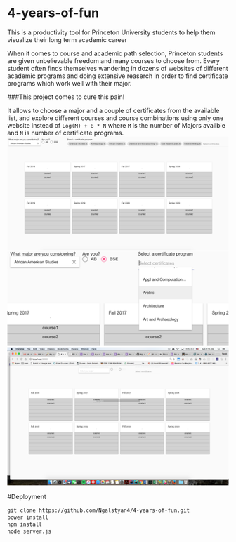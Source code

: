 # 4-years-of-fun
This is a  productivity tool for Princeton University students to help them visualize their long term academic career

When it comes to course and academic path selection, Princeton students are given unbelievable freedom and many courses to
choose from. 
Every student often finds themselves wandering in dozens of websites of different academic programs and  doing extensive reaserch
in order to find certificate programs which work well with their major.

###This project comes to cure this pain!

It allows to choose a major and a  couple of certificates from the available list, and explore different courses  and course combinations
using only one website instead of <code>Log(M) + 8 * N</code> where <code>M</code> is the number of Majors availble and <code>N</code>
is number of certificate programs.
<img src="screenshots/1.png">
<img src="screenshots/2.png">
<img src="screenshots/3.png">

#Deployment

```shell
git clone https://github.com/Ngalstyan4/4-years-of-fun.git
bower install
npm install
node server.js
```
